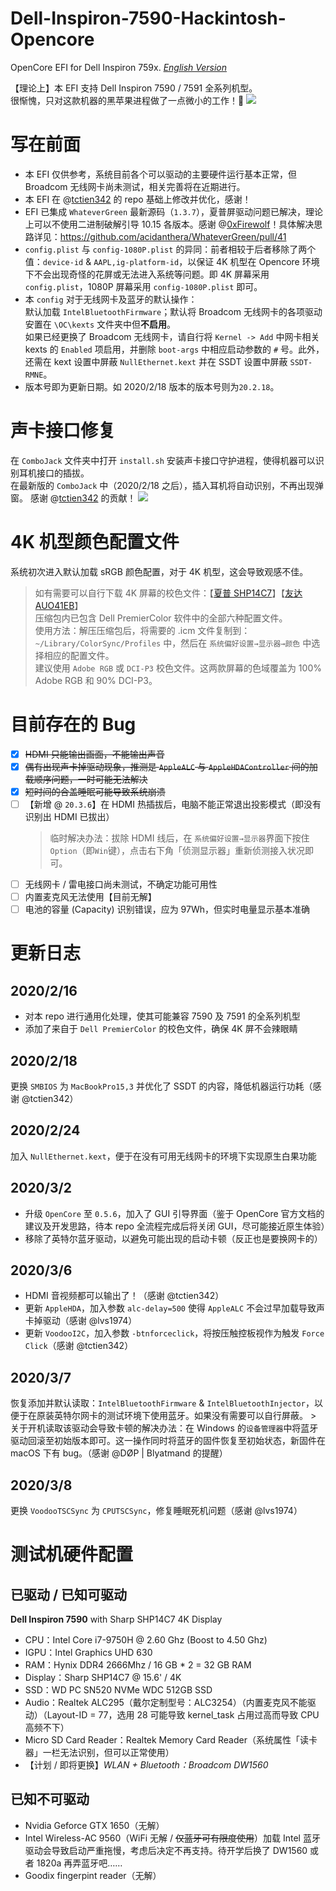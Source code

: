 # Dell-Inspiron-7590-Hackintosh-Opencore
OpenCore EFI for Dell Inspiron 759x.   _[English Version](https://github.com/Pinming/Dell-Inspiron-7590-Hackintosh-Opencore/blob/master/README.en.md)_ 

【理论上】本 EFI 支持 Dell Inspiron 7590 / 7591 全系列机型。       
很惭愧，只对这款机器的黑苹果进程做了一点微小的工作！🐸
![](http://tva1.sinaimg.cn/large/0080xEK2ly1gbzh20adfrj312s0puk0z.jpg)

# 写在前面
* 本 EFI 仅供参考，系统目前各个可以驱动的主要硬件运行基本正常，但 Broadcom 无线网卡尚未测试，相关完善将在近期进行。
* 本 EFI 在 @[tctien342](https://github.com/tctien342/Dell-Inspiron-7591-Hackintosh) 的 repo 基础上修改并优化，感谢！
* EFI 已集成 `WhateverGreen` 最新源码（`1.3.7`），夏普屏驱动问题已解决，理论上可以不使用二进制破解引导 10.15 各版本。感谢 @[0xFirewolf](https://github.com/0xfirewolf)！具体解决思路详见：https://github.com/acidanthera/WhateverGreen/pull/41
* `config.plist` 与 `config-1080P.plist` 的异同：前者相较于后者移除了两个值：`device-id` & `AAPL,ig-platform-id`，以保证 4K 机型在 Opencore 环境下不会出现奇怪的花屏或无法进入系统等问题。即 4K 屏幕采用  `config.plist`，1080P 屏幕采用 `config-1080P.plist` 即可。
* 本 `config` 对于无线网卡及蓝牙的默认操作：<br>默认加载 `IntelBluetoothFirmware`；默认将 Broadcom 无线网卡的各项驱动安置在 `\OC\kexts` 文件夹中但**不启用**。<br>如果已经更换了 Broadcom 无线网卡，请自行将 `Kernel -> Add` 中网卡相关 kexts 的 `Enabled` 项启用，并删除 `boot-args` 中相应启动参数的 `#` 号。此外，还需在 kext 设置中屏蔽 `NullEthernet.kext` 并在 SSDT 设置中屏蔽 `SSDT-RMNE`。
* 版本号即为更新日期。如 2020/2/18 版本的版本号则为`20.2.18`。

# 声卡接口修复
在 `ComboJack` 文件夹中打开 `install.sh` 安装声卡接口守护进程，使得机器可以识别耳机接口的插拔。        
在最新版的 `ComboJack` 中（2020/2/18 之后），插入耳机将自动识别，不再出现弹窗。
感谢 @[tctien342](https://github.com/tctien342) 的贡献！
![](http://tva1.sinaimg.cn/large/0080xEK2ly1gbzgvhggtbj30tk0ewahj.jpg)

# 4K 机型颜色配置文件
系统初次进入默认加载 sRGB 颜色配置，对于 4K 机型，这会导致观感不佳。
> 如有需要可以自行下载 4K 屏幕的校色文件：【[夏普 SHP14C7](http://oss.pm-z.tech/temp_files/SHP14C7_ICC.zip)】【[友达 AUO41EB](http://oss.pm-z.tech/temp_files/AUO41EB_ICC.zip)】<br>压缩包内已包含 Dell PremierColor 软件中的全部六种配置文件。<br>使用方法：解压压缩包后，将需要的 .icm 文件复制到：`~/Library/ColorSync/Profiles` 中，然后在 `系统偏好设置→显示器→颜色` 中选择相应的配置文件。<br>建议使用 `Adobe RGB` 或 `DCI-P3` 校色文件。这两款屏幕的色域覆盖为 100% Adobe RGB 和 90% DCI-P3。

# 目前存在的 Bug
- [x] ~~HDMI 只能输出画面，不能输出声音~~
- [x] ~~偶有出现声卡掉驱动现象，推测是 `AppleALC` 与 `AppleHDAController` 间的加载顺序问题，一时可能无法解决~~
- [x] ~~短时间的合盖睡眠可能导致系统崩溃~~
- [ ] 【新增 @ `20.3.6`】在 HDMI 热插拔后，电脑不能正常退出投影模式（即没有识别出 HDMI 已拔出）
    > 临时解决办法：拔除 HDMI 线后，在 `系统偏好设置→显示器`界面下按住`Option`（即`Win`键），点击右下角「侦测显示器」重新侦测接入状况即可。
- [ ] 无线网卡 / 雷电接口尚未测试，不确定功能可用性
- [ ] 内置麦克风无法使用【目前无解】
- [ ] 电池的容量 (Capacity) 识别错误，应为 97Wh，但实时电量显示基本准确

# 更新日志
## 2020/2/16
* 对本 repo 进行通用化处理，使其可能兼容 7590 及 7591 的全系列机型
* 添加了来自于 `Dell PremierColor` 的校色文件，确保 4K 屏不会辣眼睛
## 2020/2/18
更换 `SMBIOS` 为 `MacBookPro15,3` 并优化了 SSDT 的内容，降低机器运行功耗（感谢 @tctien342）
## 2020/2/24
加入 `NullEthernet.kext`，便于在没有可用无线网卡的环境下实现原生白果功能
## 2020/3/2
* 升级 `OpenCore` 至 `0.5.6`，加入了 GUI 引导界面（鉴于 OpenCore 官方文档的建议及开发思路，待本 repo 全流程完成后将关闭 GUI，尽可能接近原生体验）
* 移除了英特尔蓝牙驱动，以避免可能出现的启动卡顿（反正也是要换网卡的）
## 2020/3/6
* HDMI 音视频都可以输出了！（感谢 @tctien342）
* 更新 `AppleHDA`，加入参数 `alc-delay=500` 使得 `AppleALC` 不会过早加载导致声卡掉驱动（感谢 @lvs1974）
* 更新 `VoodooI2C`，加入参数 `-btnforceclick`，将按压触控板视作为触发 `Force Click`（感谢 @tctien342）
## 2020/3/7
恢复添加并默认读取：`IntelBluetoothFirmware` & `IntelBluetoothInjector`，以便于在原装英特尔网卡的测试环境下使用蓝牙。如果没有需要可以自行屏蔽。
    > 关于开机读取该驱动会导致卡顿的解决办法：在 Windows 的`设备管理器`中将蓝牙驱动回滚至初始版本即可。这一操作同时将蓝牙的固件恢复至初始状态，新固件在 macOS 下有 bug。（感谢 @DØP | Blyatmand 的提醒）
## 2020/3/8
更换 `VoodooTSCSync` 为 `CPUTSCSync`，修复睡眠死机问题（感谢 @lvs1974）

# 测试机硬件配置
## 已驱动 / 已知可驱动
**Dell Inspiron 7590** with Sharp SHP14C7 4K Display
* CPU：Intel Core i7-9750H @ 2.60 Ghz (Boost to 4.50 Ghz)
* IGPU：Intel Graphics UHD 630
* RAM：Hynix DDR4 2666Mhz / 16 GB * 2 = 32 GB RAM
* Display：Sharp SHP14C7 @ 15.6' / 4K
* SSD：WD PC SN520 NVMe WDC 512GB SSD
* Audio：Realtek ALC295（戴尔定制型号：ALC3254）（内置麦克风不能驱动）（Layout-ID = 77，选用 28 可能导致 kernel_task 占用过高而导致 CPU 高频不下）
* Micro SD Card Reader：Realtek Memory Card Reader（系统属性「读卡器」一栏无法识别，但可以正常使用）
* 【计划 / 即将更换】_WLAN + Bluetooth：Broadcom DW1560_

## 已知不可驱动
* Nvidia Geforce GTX 1650（无解）
* Intel Wireless-AC 9560（WiFi 无解 / ~~仅蓝牙可有限度使用~~）加载 Intel 蓝牙驱动会导致启动严重拖慢，考虑后决定不再支持。待开学后换了 DW1560 或者 1820a 再弄蓝牙吧……
* Goodix fingerpint reader（无解）
